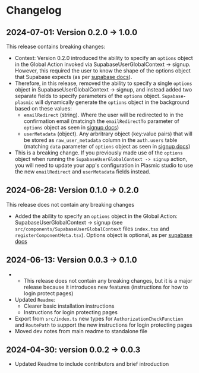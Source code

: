 # Changelog

## 2024-07-01: Version 0.2.0 -> 1.0.0
This release contains breaking changes:
* Context: Version 0.2.0 introduced the ability to specify an `options` object in the Global Action invoked via SupabaseUserGlobalContext -> signup. However, this required the user to know the shape of the options object that Supabase expects (as per [supabase docs](https://supabase.com/docs/reference/javascript/auth-signup)). 
* Therefore, in this release, removed the ability to specify a single `options` object in SupabaseUserGlobalContext -> signup, and instead added two separate fields to specify parameters of the `options` object. `Supabase-plasmic` will dynamically generate the `options` object in the background based on these values:
    * `emailRedirect` (string). Where the user will be redirected to in the confirmation email (matcingh the `emailRedirectTo` parameter of `options` object as seen in [signup docs](https://supabase.com/docs/reference/javascript/auth-signup))
    * `userMetadata` (object). Any arbritrary object (key:value pairs) that will be stored as `raw_user_metadata` column in the `auth.users` table (matching `data` parameter of `options` object as seen in [signup docs](https://supabase.com/docs/reference/javascript/auth-signup))
* This is a breaking change. If you previously made use of the `options` object when running the `SupabaseUserGlobalContext -> signup` action, you will need to update your app's configuration in Plasmic studio to use the new `emailRedirect` and `userMetadata` fields instead.

## 2024-06-28: Version 0.1.0 -> 0.2.0
This release does not contain any breaking changes
* Added the ability to specify an `options` object in the Global Action: SupabaseUserGlobalContext -> signup (see `src/components/SupabaseUserGlobalContext` files `index.tsx` and `registerComponentMeta.tsx`). Options object is optional, as per [supabase docs](https://supabase.com/docs/reference/javascript/auth-signup)

## 2024-06-13: Version 0.0.3 -> 0.1.0
* * This release does not contain any breaking changes, but it is a major release because it introduces new features (instructions for how to login protect pages)
* Updated `Readme`:
    * Clearer basic installation instructions
    * Instructions for login protecting pages
* Export from `src/index.ts` new types for `AuthorizationCheckFunction` and `RoutePath` to support the new instructions for login protecting pages
* Moved dev notes from main readme to standalone file

## 2024-04-30: version 0.0.2 -> 0.0.3
* Updated Readme to include contributors and brief introduction 